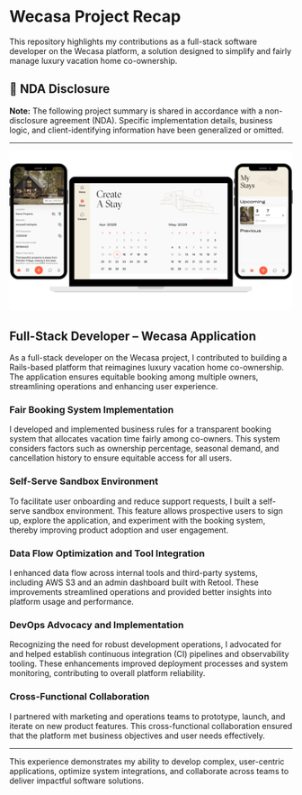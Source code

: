 # Wecasa Project Recap

This repository highlights my contributions as a full-stack software developer on the Wecasa platform, a solution designed to simplify and fairly manage luxury vacation home co-ownership.

## 🚨 NDA Disclosure

**Note:** The following project summary is shared in accordance with a non-disclosure agreement (NDA). Specific implementation details, business logic, and client-identifying information have been generalized or omitted.

---

![Wecasa case study](wecasa-case-study.png)

## Full-Stack Developer – Wecasa Application

As a full-stack developer on the Wecasa project, I contributed to building a Rails-based platform that reimagines luxury vacation home co-ownership. The application ensures equitable booking among multiple owners, streamlining operations and enhancing user experience.

### Fair Booking System Implementation

I developed and implemented business rules for a transparent booking system that allocates vacation time fairly among co-owners. This system considers factors such as ownership percentage, seasonal demand, and cancellation history to ensure equitable access for all users.

### Self-Serve Sandbox Environment

To facilitate user onboarding and reduce support requests, I built a self-serve sandbox environment. This feature allows prospective users to sign up, explore the application, and experiment with the booking system, thereby improving product adoption and user engagement.

### Data Flow Optimization and Tool Integration

I enhanced data flow across internal tools and third-party systems, including AWS S3 and an admin dashboard built with Retool. These improvements streamlined operations and provided better insights into platform usage and performance.

### DevOps Advocacy and Implementation

Recognizing the need for robust development operations, I advocated for and helped establish continuous integration (CI) pipelines and observability tooling. These enhancements improved deployment processes and system monitoring, contributing to overall platform reliability.

### Cross-Functional Collaboration

I partnered with marketing and operations teams to prototype, launch, and iterate on new product features. This cross-functional collaboration ensured that the platform met business objectives and user needs effectively.

---

This experience demonstrates my ability to develop complex, user-centric applications, optimize system integrations, and collaborate across teams to deliver impactful software solutions.
